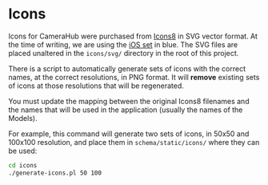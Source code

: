 # Icons

Icons for CameraHub were purchased from [Icons8](https://icons8.com/icons) in SVG vector format. At the time of writing, we are using
the [iOS set](https://icons8.com/icons/ios) in blue. The SVG files are placed unaltered in the `icons/svg/` directory in the root of this project.

There is a script to automatically generate sets of icons with the correct names, at the correct resolutions, in PNG format. It will **remove**
existing sets of icons at those resolutions that will be regenerated.

You must update the mapping between the original Icons8 filenames and the names that will be used in the application (usually the names of the Models).

For example, this command will generate two sets of icons, in 50x50 and 100x100 resolution, and place them in `schema/static/icons/` where they can be used:

```sh
cd icons
./generate-icons.pl 50 100
```
